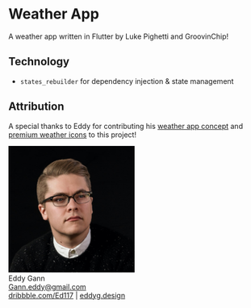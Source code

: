 # Weather App

A weather app written in Flutter by Luke Pighetti and GroovinChip!

## Technology

- `states_rebuilder` for dependency injection & state management

## Attribution

A special thanks to Eddy for contributing his [weather app concept](https://dribbble.com/shots/7180398-Weather-App-Concept) and [premium weather icons](https://dribbble.com/shots/6818866-Premium-Weather-Icon-Set) to this project!

<img src="./readme/assets/avatar-eddy-gann.jpg" width="250"><br/>
Eddy Gann  
Gann.eddy@gmail.com  
[dribbble.com/Ed117](http://dribbble.com/Ed117) | [eddyg.design](https://eddyg.design)

